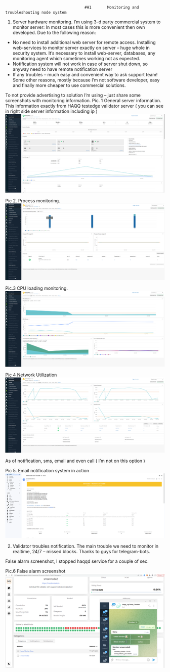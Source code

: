                                        #H1       Monitoring and troubleshouting node system

1.	Server hardware monitoring.
I’m using 3-d party commercial system to monitor server:
In most cases this is more convenient then own developed. Due to the following reason:
-	No need to install additional web server for remote access. Installing web-services to monitor server exactly on server – huge whole in security system. It’s necessary to install web-server, databases, any monitoring agent which sometimes working not as expected.
-	Notification system will not work in case of server shut down, so anyway need to have remote notification server
-	If any troubles – much easy and convenient way to ask support team!
Some other reasons, mostly because I’m not software developer, easy and finally  more cheaper to use commercial solutions.

To not provide advertising to solution I’m using – just share some screenshots with monitoring information.
Pic. 1 General server information. This information exactly from HAQQ testedge validator server ( you can see in right side server information including ip ) 
![Alt text](/img/monitor1.png?raw=true "General server information")

Pic 2.  Process monitoring.
![Alt text](/img/monitor2.png?raw=true "Process monitoring")

Pic.3 CPU loading monitoring. 
![Alt text](/img/monitor3.png?raw=true "CPU load monitoring")

Pic 4 Network Utilization
![Alt text](/img/monitor4.png?raw=true "Network utilization")

As of notification, sms, email and even call ( I’m not on this option )

Pic 5. Email notification system in action
![Alt text](/img/email_notif.png?raw=true "Email notification")

2.	Validator troubles notification.
  The main trouble we need to monitor in realtime, 24/7  – missed blocks. 
Thanks to guys for telegram-bots.

False alarm screenshot, I stopped  haqqd service for a couple of sec.

Pic.6 False alarm screenshot
![Alt text](/img/falsh_alarm.png?raw=true "False alarm")

